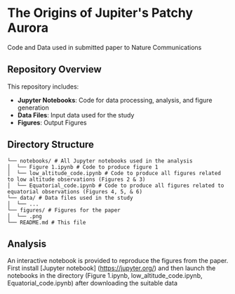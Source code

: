 # The Origins of Jupiter's Patchy Aurora
Code and Data used in submitted paper to Nature Communications

## Repository Overview

This repository includes:

- **Jupyter Notebooks**: Code for data processing, analysis, and figure generation  
- **Data Files**: Input data used for the study
- **Figures**: Output Figures

## Directory Structure 
```
└── notebooks/ # All Jupyter notebooks used in the analysis
│  └── Figure 1.ipynb # Code to produce figure 1
│  └── low_altitude_code.ipynb # Code to produce all figures related to low altitude observations (Figures 2 & 3)
│  └── Equatorial_code.ipynb # Code to produce all figures related to equatorial observations (Figures 4, 5, & 6)
└── data/ # Data files used in the study 
│  └── ...
└── figures/ # Figures for the paper
│  └── .png
└── README.md # This file
``` 

## Analysis 
An interactive notebook is provided to reproduce the figures from the paper. First install [Jupyter notebook] (https://jupyter.org/) and then launch the notebooks in the directory (Figure 1.ipynb, low_altitude_code.ipynb, Equatorial_code.ipynb) after downloading the suitable data
